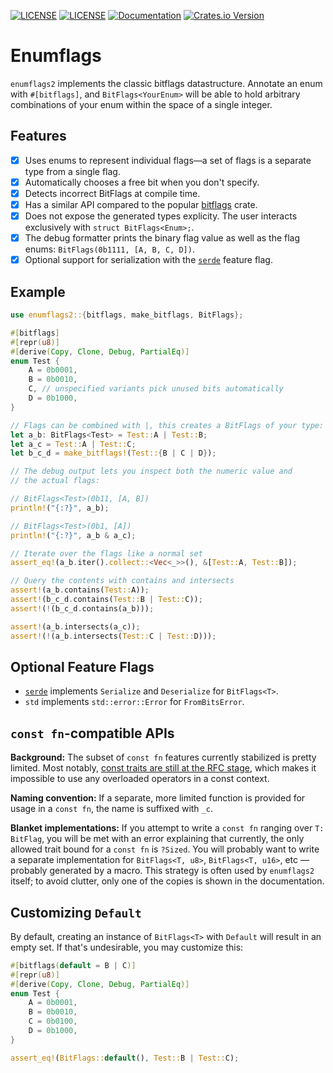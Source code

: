 [![LICENSE](https://img.shields.io/badge/license-MIT-blue.svg)](LICENSE-MIT)
[![LICENSE](https://img.shields.io/badge/license-apache-blue.svg)](LICENSE-APACHE)
[![Documentation](https://docs.rs/enumflags2/badge.svg)](https://docs.rs/enumflags2)
[![Crates.io Version](https://img.shields.io/crates/v/enumflags2.svg)](https://crates.io/crates/enumflags2)

# Enumflags

`enumflags2` implements the classic bitflags datastructure. Annotate an enum
with `#[bitflags]`, and `BitFlags<YourEnum>` will be able to hold arbitrary combinations
of your enum within the space of a single integer.

## Features

- [x] Uses enums to represent individual flags&mdash;a set of flags is a separate type from a single flag.
- [x] Automatically chooses a free bit when you don't specify.
- [x] Detects incorrect BitFlags at compile time.
- [x] Has a similar API compared to the popular [bitflags](https://crates.io/crates/bitflags) crate.
- [x] Does not expose the generated types explicity. The user interacts exclusively with `struct BitFlags<Enum>;`.
- [x] The debug formatter prints the binary flag value as well as the flag enums: `BitFlags(0b1111, [A, B, C, D])`.
- [x] Optional support for serialization with the [`serde`](https://serde.rs/) feature flag.

## Example

```rust
use enumflags2::{bitflags, make_bitflags, BitFlags};

#[bitflags]
#[repr(u8)]
#[derive(Copy, Clone, Debug, PartialEq)]
enum Test {
    A = 0b0001,
    B = 0b0010,
    C, // unspecified variants pick unused bits automatically
    D = 0b1000,
}

// Flags can be combined with |, this creates a BitFlags of your type:
let a_b: BitFlags<Test> = Test::A | Test::B;
let a_c = Test::A | Test::C;
let b_c_d = make_bitflags!(Test::{B | C | D});

// The debug output lets you inspect both the numeric value and
// the actual flags:

// BitFlags<Test>(0b11, [A, B])
println!("{:?}", a_b);

// BitFlags<Test>(0b1, [A])
println!("{:?}", a_b & a_c);

// Iterate over the flags like a normal set
assert_eq!(a_b.iter().collect::<Vec<_>>(), &[Test::A, Test::B]);

// Query the contents with contains and intersects
assert!(a_b.contains(Test::A));
assert!(b_c_d.contains(Test::B | Test::C));
assert!(!(b_c_d.contains(a_b)));

assert!(a_b.intersects(a_c));
assert!(!(a_b.intersects(Test::C | Test::D)));
```

## Optional Feature Flags

- [`serde`](https://serde.rs/) implements `Serialize` and `Deserialize`
  for `BitFlags<T>`.
- `std` implements `std::error::Error` for `FromBitsError`.

## `const fn`-compatible APIs

**Background:** The subset of `const fn` features currently stabilized is pretty limited.
Most notably, [const traits are still at the RFC stage][const-trait-rfc],
which makes it impossible to use any overloaded operators in a const
context.

**Naming convention:** If a separate, more limited function is provided
for usage in a `const fn`, the name is suffixed with `_c`.

**Blanket implementations:** If you attempt to write a `const fn` ranging
over `T: BitFlag`, you will be met with an error explaining that currently,
the only allowed trait bound for a `const fn` is `?Sized`. You will probably
want to write a separate implementation for `BitFlags<T, u8>`,
`BitFlags<T, u16>`, etc — probably generated by a macro.
This strategy is often used by `enumflags2` itself; to avoid clutter, only
one of the copies is shown in the documentation.

## Customizing `Default`

By default, creating an instance of `BitFlags<T>` with `Default` will result in an empty
set. If that's undesirable, you may customize this:

```rust
#[bitflags(default = B | C)]
#[repr(u8)]
#[derive(Copy, Clone, Debug, PartialEq)]
enum Test {
    A = 0b0001,
    B = 0b0010,
    C = 0b0100,
    D = 0b1000,
}

assert_eq!(BitFlags::default(), Test::B | Test::C);
```

[const-trait-rfc]: https://github.com/rust-lang/rfcs/pull/2632
